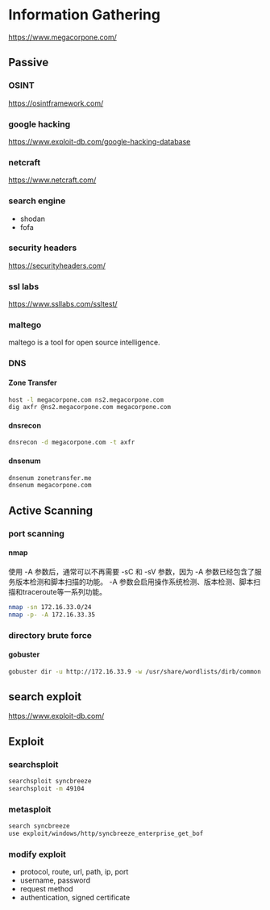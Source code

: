 
# Information Gathering

<https://www.megacorpone.com/>

## Passive

### OSINT

<https://osintframework.com/>

### google hacking

<https://www.exploit-db.com/google-hacking-database>

### netcraft

<https://www.netcraft.com/>

### search engine

- shodan
- fofa

### security headers

<https://securityheaders.com/>

### ssl labs

<https://www.ssllabs.com/ssltest/>

### maltego

maltego is a tool for open source intelligence.

### DNS

#### Zone Transfer

```bash
host -l megacorpone.com ns2.megacorpone.com
dig axfr @ns2.megacorpone.com megacorpone.com
```

#### dnsrecon

```bash
dnsrecon -d megacorpone.com -t axfr
```

#### dnsenum

```bash
dnsenum zonetransfer.me
dnsenum megacorpone.com
```

## Active Scanning

### port scanning

#### nmap

使用 -A 参数后，通常可以不再需要 -sC 和 -sV 参数，因为 -A 参数已经包含了服务版本检测和脚本扫描的功能。 -A 参数会启用操作系统检测、版本检测、脚本扫描和traceroute等一系列功能。

```bash
nmap -sn 172.16.33.0/24
nmap -p- -A 172.16.33.35
```

### directory brute force

#### gobuster

```bash
gobuster dir -u http://172.16.33.9 -w /usr/share/wordlists/dirb/common.txt
```

## search exploit

<https://www.exploit-db.com/>

## Exploit

### searchsploit

```bash
searchsploit syncbreeze
searchsploit -m 49104
```

### metasploit

```bash
search syncbreeze
use exploit/windows/http/syncbreeze_enterprise_get_bof
```

### modify exploit

- protocol, route, url, path, ip, port
- username, password
- request method
- authentication, signed certificate
